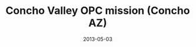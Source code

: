 ---
date: &id001 2013-05-03
end_date: null
location:
  address: 79 County Road
  city: Concho
  state: AZ
minister: []
ministers: []
name: Concho Valley OPC mission
names:
- end: null
  name: Concho Valley OPC mission
  start: 2013-05-03
origination_date: *id001
raw_data: 'AZ

  Concho

  Concho Valley OPC mission (May 3, 2013- )

  79 County Road

  '
received_from: null
states:
- AZ
status:
  active: true
  end_date: null
  reason: null
  received_from: null
  withdrawal_to: null
title: Concho Valley OPC mission (Concho AZ)
year_established:
- 2013

---